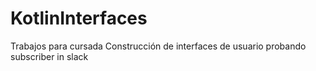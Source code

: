 # KotlinInterfaces
Trabajos para cursada Construcción de interfaces de usuario
probando subscriber in slack
